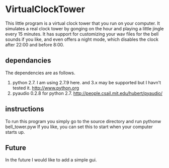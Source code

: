 VirtualClockTower
=================

This little program is a virtual clock tower that you run on your computer. It simulates a real clock tower by gonging on the hour and playing a little jingle every 15 minutes. It has support for customizing your wav files for the bell sounds if you like, and even offers a night mode, which disables the clock after 22:00 and before 8:00. 

## dependancies 

The dependencies are as follows.

1. python 2.7. I am using 2.7.9 here. and 3.x may be supported but I havn't tested it. http://www.python.org
2. pyaudio 0.2.8 for python 2.7. http://people.csail.mit.edu/hubert/pyaudio/


## instructions

To run this program you simply go to the source directory and run pythonw bell_tower.pyw
If you like, you can set this to start when your computer starts up.

## Future

In the future I would like to add a simple gui.

